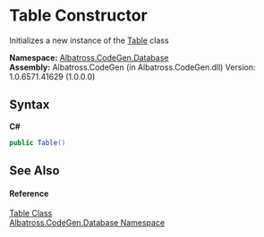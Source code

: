 # Table Constructor 
 

Initializes a new instance of the <a href="0d2330bf-20c5-309b-5bf2-76990277ba57">Table</a> class

**Namespace:**&nbsp;<a href="bdf46154-2f7c-d3c3-6413-8c6484d341a9">Albatross.CodeGen.Database</a><br />**Assembly:**&nbsp;Albatross.CodeGen (in Albatross.CodeGen.dll) Version: 1.0.6571.41629 (1.0.0.0)

## Syntax

**C#**<br />
``` C#
public Table()
```


## See Also


#### Reference
<a href="0d2330bf-20c5-309b-5bf2-76990277ba57">Table Class</a><br /><a href="bdf46154-2f7c-d3c3-6413-8c6484d341a9">Albatross.CodeGen.Database Namespace</a><br />